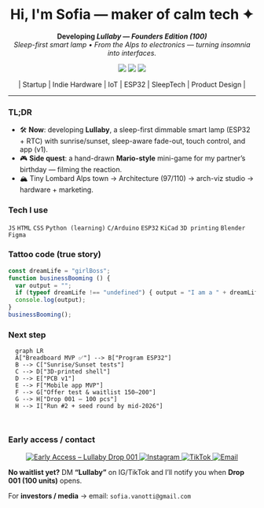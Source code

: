 <!-- Header -->
<h1 align="center">Hi, I'm Sofia — maker of calm tech ✦</h1>
<p align="center">
  <strong>Developing <em>Lullaby — Founders Edition (100)</em></strong><br/>
  <em>Sleep-first smart lamp • From the Alps to electronics — turning insomnia into interfaces.</em>
</p>

<!-- Brand colors: red / black / gold -->
<p align="center">
  <img src="https://img.shields.io/badge/Focus-SleepTech-%23D7263D" />
  <img src="https://img.shields.io/badge/Discipline-Design%20%E2%80%A2%20Code%20%E2%80%A2%20Hardware-black" />
  <img src="https://img.shields.io/badge/Edition-Limited%20100-%23D4AF37" />
</p>

<!-- SEO style categories -->
<p align="center">| Startup | Indie Hardware | IoT | ESP32 | SleepTech | Product Design |</p>

---

### TL;DR
- 🛠️ **Now**: developing **Lullaby**, a sleep-first dimmable smart lamp (ESP32 + RTC) with sunrise/sunset, sleep-aware fade-out, touch control, and app (v1).
- 🎮 **Side quest**: a hand-drawn **Mario-style** mini-game for my partner’s birthday — filming the reaction.
- 🏔️ Tiny Lombard Alps town → Architecture (97/110) → arch-viz studio → hardware + marketing.

### Tech I use
`JS` `HTML` `CSS` `Python (learning)` `C/Arduino` `ESP32` `KiCad` `3D printing` `Blender` `Figma`

### Tattoo code (true story)
```js
const dreamLife = "girlBoss";
function businessBooming () {
  var output = "";
  if (typeof dreamLife !== "undefined") { output = "I am a " + dreamLife; }
  console.log(output);
}
businessBooming();
```

### Next step
```mermaid
  graph LR
  A["Breadboard MVP ✅"] --> B["Program ESP32"]
  B --> C["Sunrise/Sunset tests"]
  C --> D["3D-printed shell"]
  D --> E["PCB v1"]
  E --> F["Mobile app MVP"]
  F --> G["Offer test & waitlist 150–200"]
  G --> H["Drop 001 — 100 pcs"]
  H --> I["Run #2 + seed round by mid-2026"]



```

### Early access / contact

<!-- 🔗 Sostituisci FORM_URL con il link reale del tuo form -->
<p align="center" >
  <a href="https://lullaby.kit.com/form?utm_source=github&utm_medium=readme&utm_campaign=drop001_waitlist" width=80%>
    <img alt="Early Access – Lullaby Drop 001" src="https://img.shields.io/badge/Early%20Access-Lullaby%20Drop%20001-%23D7263D?style=for-the-badge">
  </a>
  <a href="https://www.instagram.com/sophiasdiares/" width=80%>
    <img alt="Instagram" src="https://img.shields.io/badge/Instagram-@sophiasdiares-black?style=for-the-badge">
  </a>
  <a href="https://www.tiktok.com/@sophiasdiares" width=80%>
    <img alt="TikTok" src="https://img.shields.io/badge/TikTok-@sophiasdiares-black?style=for-the-badge">
  </a>
  <a href="mailto:sofia.vanotti@gmail.com?subject=Lullaby%20—%20Drop%20001&body=Hi%20Sofia,%20I%E2%80%99m%20interested%20in%20Lullaby." width=80%>
    <img alt="Email" src="https://img.shields.io/badge/Email-sofia.vanotti@gmail.com-%23D4AF37?style=for-the-badge">
  </a>
</p>

**No waitlist yet?** DM **“Lullaby”** on IG/TikTok and I’ll notify you when **Drop 001 (100 units)** opens.

For **investors / media** → email: `sofia.vanotti@gmail.com`

